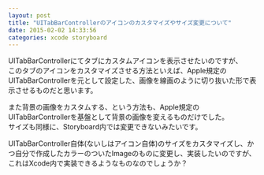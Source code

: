 ```yaml
---
layout: post
title: "UITabBarControllerのアイコンのカスタマイズやサイズ変更について"
date: 2015-02-02 14:33:56
categories: xcode storyboard
---
```

<p>UITabBarControllerにてタブにカスタムアイコンを表示させたいのですが、<br>
このタブのアイコンをカスタマイズさせる方法といえば、Apple規定のUITabBarControllerを元として設定した、画像を線画のように切り抜いた形で表示させるものだと思います。</p>

<p>また背景の画像をカスタムする、という方法も、Apple規定のUITabBarControllerを基盤として背景の画像を変えるものだけでした。<br>
サイズも同様に、Storyboard内では変更できないみたいです。</p>

<p>UITabBarController自体(ないしはアイコン自体)のサイズをカスタマイズし、かつ自分で作成したカラーのついたImageのものに変更し、実装したいのですが、これはXcode内で実装できるようなものなのでしょうか？</p>
